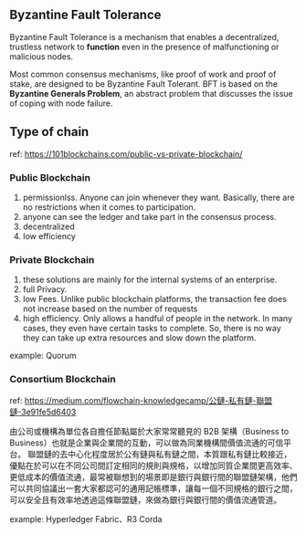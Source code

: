 ## Byzantine Fault Tolerance
Byzantine Fault Tolerance is a mechanism that enables a decentralized, trustless network to **function** even in the presence of malfunctioning or malicious nodes.

Most common consensus mechanisms, like proof of work and proof of stake, are designed to be Byzantine Fault Tolerant. BFT is based on the **Byzantine Generals Problem**, an abstract problem that discusses the issue of coping with node failure.

## Type of chain
ref: https://101blockchains.com/public-vs-private-blockchain/
### Public Blockchain
1. permissionlss. Anyone can join whenever they want. Basically, there are no restrictions when it comes to participation. 
2. anyone can see the ledger and take part in the consensus process.
3. decentralized
4. low efficiency

### Private Blockchain
1. these solutions are mainly for the internal systems of an enterprise.
2. full Privacy. 
3. low Fees. Unlike public blockchain platforms, the transaction fee does not increase based on the number of requests
4. high efficiency. Only allows a handful of people in the network. In many cases, they even have certain tasks to complete. So, there is no way they can take up extra resources and slow down the platform.

example: Quorum

### Consortium Blockchain
ref: https://medium.com/flowchain-knowledgecamp/公鏈-私有鏈-聯盟鏈-3e91fe5d6403

由公司或機構為單位各自擔任節點屬於大家常常聽見的 B2B 架構（Business to Business）也就是企業與企業間的互動，可以做為同業機構間價值流通的可信平台。
聯盟鏈的去中心化程度居於公有鏈與私有鏈之間，本質跟私有鏈比較接近，優點在於可以在不同公司間訂定相同的規則與規格，以增加同質企業間更高效率、更低成本的價值流通，最常被聯想到的場景即是銀行與銀行間的聯盟鏈架構，他們可以共同協議出一套大家都認可的通用記帳標準，讓每一個不同規格的銀行之間，可以安全且有效率地透過這條聯盟鏈，來做為銀行與銀行間的價值流通管道。

example: Hyperledger Fabric、R3 Corda
